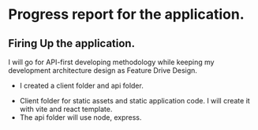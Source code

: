 # Progress report for the application. 
## Firing Up the application. 
I will go for API-first developing methodology while keeping my development architecture design as Feature Drive Design. 
- I created a client folder and api folder. 
* Client folder for static assets and static application  code. I will create it with vite and react template. 
* The api folder will use node, express. 
